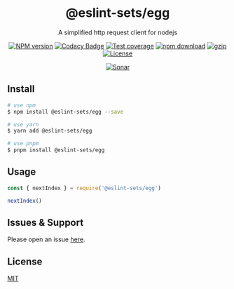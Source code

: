 <div style="text-align: center;" align="center">

# @eslint-sets/egg

A simplified http request client for nodejs

[![NPM version][npm-image]][npm-url]
[![Codacy Badge][codacy-image]][codacy-url]
[![Test coverage][codecov-image]][codecov-url]
[![npm download][download-image]][download-url]
[![gzip][gzip-image]][gzip-url]
[![License][license-image]][license-url]

[![Sonar][sonar-image]][sonar-url]

</div>

## Install

```bash
# use npm
$ npm install @eslint-sets/egg --save

# use yarn
$ yarn add @eslint-sets/egg

# use pnpm
$ pnpm install @eslint-sets/egg
```

## Usage

```js
const { nextIndex } = require('@eslint-sets/egg')

nextIndex()
```

## Issues & Support

Please open an issue [here](https://github.com/saqqdy/@eslint-sets/egg/issues).

## License

[MIT](LICENSE)

[npm-image]: https://img.shields.io/npm/v/@eslint-sets/egg.svg?style=flat-square
[npm-url]: https://npmjs.org/package/@eslint-sets/egg
[codacy-image]: https://app.codacy.com/project/badge/Grade/f70d4880e4ad4f40aa970eb9ee9d0696
[codacy-url]: https://www.codacy.com/gh/saqqdy/@eslint-sets/egg/dashboard?utm_source=github.com&utm_medium=referral&utm_content=saqqdy/@eslint-sets/egg&utm_campaign=Badge_Grade
[codecov-image]: https://img.shields.io/codecov/c/github/saqqdy/@eslint-sets/egg.svg?style=flat-square
[codecov-url]: https://codecov.io/github/saqqdy/@eslint-sets/egg?branch=master
[download-image]: https://img.shields.io/npm/dm/@eslint-sets/egg.svg?style=flat-square
[download-url]: https://npmjs.org/package/@eslint-sets/egg
[gzip-image]: http://img.badgesize.io/https://unpkg.com/@eslint-sets/egg/index.cjs?compression=gzip&label=gzip%20size:%20JS
[gzip-url]: http://img.badgesize.io/https://unpkg.com/@eslint-sets/egg/index.cjs?compression=gzip&label=gzip%20size:%20JS
[license-image]: https://img.shields.io/badge/License-MIT-blue.svg
[license-url]: LICENSE
[sonar-image]: https://sonarcloud.io/api/project_badges/quality_gate?project=saqqdy_@eslint-sets/egg
[sonar-url]: https://sonarcloud.io/dashboard?id=saqqdy_@eslint-sets/egg
